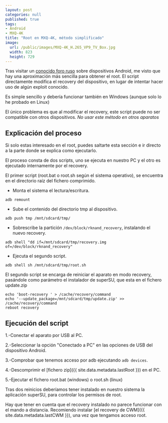 ```yaml
---
layout: post
categories: null
published: true
tags:
- Android
- MXQ-4K
title: "Root en MXQ-4K, método simplificado"
image:
  url: /public/images/MXQ-4K_H.265_VP9_TV_Box.jpg
  width: 823
  height: 729
---
```


Tras visitar un [conocido foro ruso](http://4pda.ru/forum/index.php?showtopic=723460) sobre dispositivos Android, me visto que hay una aproximación más sencilla para obtener el root.
El script directamente modifica el recovery del dispositivo, en lugar de intentar hacer uso de algún exploit conocido.

Es simple sencillo y debería funcionar también en Windows (aunque solo lo he probado en Linux)

El único problema es que al modificar el recovery, este script puede no ser compatible con otros dispositivos. *No usar este método en otros aparatos*

<!-- leer mas -->

## Explicación del proceso ##

Si solo estas interesado en el root, puedes saltarte esta sección e ir directo a la parte donde se explica como ejecutarlo.

El proceso consta de dos scripts, uno se ejecuta en nuestro PC y el otro es ejecutado internamente por el recovery.

El primer script (root.bat o root.sh según el sistema operativo), se encuentra en el directorio raíz del fichero comprimido.

* Monta el sistema el lectura/escritura.

```shell
adb remount
```

* Sube el contenido del directorio tmp al dispositivo.

```shell
adb push tmp /mnt/sdcard/tmp/
```

* Sobrescribe la partición `/dev/block/rknand_recovery`, instalando el nuevo recovery.

```shell
adb shell "dd if=/mnt/sdcard/tmp/recovery.img of=/dev/block/rknand_recovery"
```

* Ejecuta el segundo script.

```shell
adb shell sh /mnt/sdcard/tmp/root.sh
```

El segundo script se encarga de reiniciar el aparato en modo recovery, pasándole como parámetro el instalador de superSU, que esta en el fichero update.zip

```shell
echo 'boot-recovery ' > /cache/recovery/command
echo '--update_package=/mnt/sdcard/tmp/update.zip' >> /cache/recovery/command
reboot recovery
```

## Ejecución del script ##

1.-Conectar el aparato por USB al PC.

2.-Seleccionar la opción "Conectado a PC" en las opciones de USB del dispositivo Android.

3.-Comprobar que tenemos acceso por adb ejecutando `adb devices`.

4.-Descomprimir el [fichero zip]({{ site.data.metadata.lastRoot }}) en el PC.

5.-Ejecutar el fichero root.bat (windows) o root.sh (linux)

Tras dos reinicios deberíamos tener instalado en nuestro sistema la aplicación superSU, para controlar los permisos de root.

Hay que tener en cuenta que el recovery instalado no parece funcionar con el mando a distancia. Recomiendo instalar [el recovery de CWM]({{ site.data.metadata.lastCWM }}), una vez que tengamos acceso root.